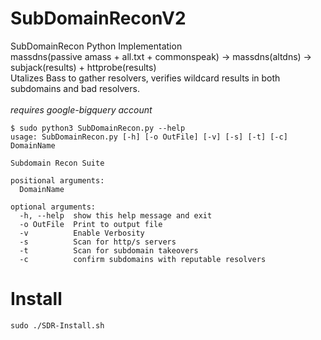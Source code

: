 # SubDomainReconV2

SubDomainRecon Python Implementation\
massdns(passive amass + all.txt + commonspeak) -> massdns(altdns) -> subjack(results) + httprobe(results)\
Utalizes Bass to gather resolvers, verifies wildcard results in both subdomains and bad resolvers.\
\
*requires google-bigquery account*


```
$ sudo python3 SubDomainRecon.py --help
usage: SubDomainRecon.py [-h] [-o OutFile] [-v] [-s] [-t] [-c] DomainName

Subdomain Recon Suite

positional arguments:
  DomainName

optional arguments:
  -h, --help  show this help message and exit
  -o OutFile  Print to output file
  -v          Enable Verbosity
  -s          Scan for http/s servers
  -t          Scan for subdomain takeovers
  -c          confirm subdomains with reputable resolvers
```

# Install
```
sudo ./SDR-Install.sh
```
